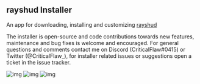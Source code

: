 ## rayshud Installer

An app for downloading, installing and customizing [rayshud](https://github.com/raysfire/rayshud)

The installer is open-source and code contributions towards new features, maintenance and bug fixes is welcome and encouraged. For general questions and comments contact me on Discord (CriticalFlaw#0415) or Twitter (@CriticalFlaw_), for installer related issues or suggestions open a ticket in the issue tracker.

![img](https://forthebadge.com/images/badges/made-with-c-sharp.svg)
![img](https://forthebadge.com/images/badges/powered-by-water.svg)
![img](https://forthebadge.com/images/badges/built-with-resentment.svg)